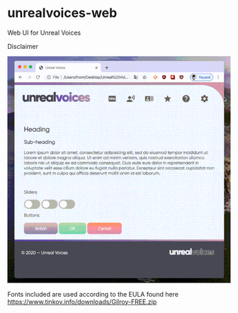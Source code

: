 # unrealvoices-web
Web UI for Unreal Voices

Disclaimer

![UI Being Resized](https://github.com/thomfg/unrealvoices-web/blob/master/resizing.gif?raw=true)

Fonts included are used according to the EULA found here https://www.tinkov.info/downloads/Gilroy-FREE.zip
